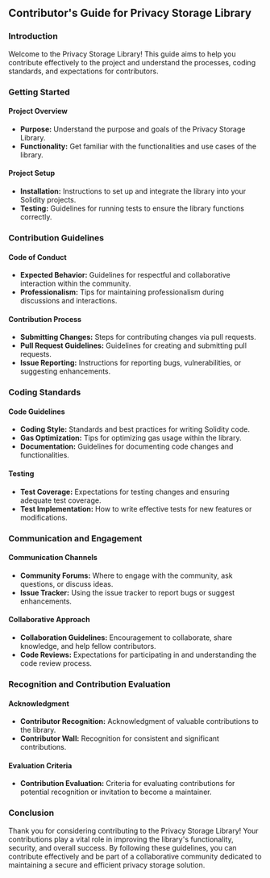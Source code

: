 ## Contributor's Guide for Privacy Storage Library

### Introduction

Welcome to the Privacy Storage Library! This guide aims to help you contribute effectively to the project and understand the processes, coding standards, and expectations for contributors.

### Getting Started

#### Project Overview

- **Purpose:** Understand the purpose and goals of the Privacy Storage Library.
- **Functionality:** Get familiar with the functionalities and use cases of the library.

#### Project Setup

- **Installation:** Instructions to set up and integrate the library into your Solidity projects.
- **Testing:** Guidelines for running tests to ensure the library functions correctly.

### Contribution Guidelines

#### Code of Conduct

- **Expected Behavior:** Guidelines for respectful and collaborative interaction within the community.
- **Professionalism:** Tips for maintaining professionalism during discussions and interactions.

#### Contribution Process

- **Submitting Changes:** Steps for contributing changes via pull requests.
- **Pull Request Guidelines:** Guidelines for creating and submitting pull requests.
- **Issue Reporting:** Instructions for reporting bugs, vulnerabilities, or suggesting enhancements.

### Coding Standards

#### Code Guidelines

- **Coding Style:** Standards and best practices for writing Solidity code.
- **Gas Optimization:** Tips for optimizing gas usage within the library.
- **Documentation:** Guidelines for documenting code changes and functionalities.

#### Testing

- **Test Coverage:** Expectations for testing changes and ensuring adequate test coverage.
- **Test Implementation:** How to write effective tests for new features or modifications.

### Communication and Engagement

#### Communication Channels

- **Community Forums:** Where to engage with the community, ask questions, or discuss ideas.
- **Issue Tracker:** Using the issue tracker to report bugs or suggest enhancements.

#### Collaborative Approach

- **Collaboration Guidelines:** Encouragement to collaborate, share knowledge, and help fellow contributors.
- **Code Reviews:** Expectations for participating in and understanding the code review process.

### Recognition and Contribution Evaluation

#### Acknowledgment

- **Contributor Recognition:** Acknowledgment of valuable contributions to the library.
- **Contributor Wall:** Recognition for consistent and significant contributions.

#### Evaluation Criteria

- **Contribution Evaluation:** Criteria for evaluating contributions for potential recognition or invitation to become a maintainer.

### Conclusion

Thank you for considering contributing to the Privacy Storage Library! Your contributions play a vital role in improving the library's functionality, security, and overall success. By following these guidelines, you can contribute effectively and be part of a collaborative community dedicated to maintaining a secure and efficient privacy storage solution.